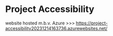 # Project Accessibility

website hosted m.b.v. Azure >>> https://project-accessibility20231214163736.azurewebsites.net/
